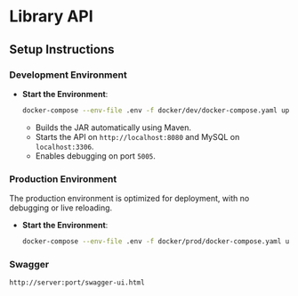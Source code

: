 # Library API

## Setup Instructions

### Development Environment

- **Start the Environment**:
   ```bash
   docker-compose --env-file .env -f docker/dev/docker-compose.yaml up --build -d
   ```
   - Builds the JAR automatically using Maven.
   - Starts the API on `http://localhost:8080` and MySQL on `localhost:3306`.
   - Enables debugging on port `5005`.


### Production Environment
The production environment is optimized for deployment, with no debugging or live reloading.

- **Start the Environment**:
   ```bash
   docker-compose --env-file .env -f docker/prod/docker-compose.yaml up --build -d
   ```

### Swagger
`http://server:port/swagger-ui.html`
